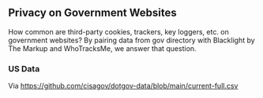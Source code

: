 ## Privacy on Government Websites

How common are third-party cookies, trackers, key loggers, etc. on government websites? By pairing data from gov directory with Blacklight by The Markup and WhoTracksMe, we answer that question.


### US Data

Via https://github.com/cisagov/dotgov-data/blob/main/current-full.csv

